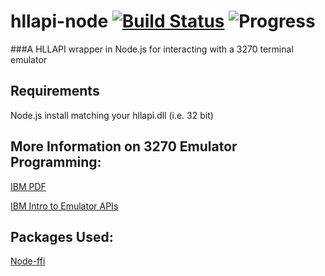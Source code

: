 hllapi-node  [![Build Status](https://travis-ci.org/Chris-Cullins/hllapi-node.svg?branch=master)](https://travis-ci.org/Chris-Cullins/hllapi-node)  ![Progress](http://progressed.io/bar/35)
===========


###A HLLAPI wrapper in Node.js for interacting with a 3270 terminal emulator


Requirements
------------
Node.js install matching your hllapi.dll (i.e. 32 bit)


More Information on 3270 Emulator Programming:
----------------------------------------------
[IBM PDF](http://publib.boulder.ibm.com/infocenter/pcomhelp/v5r9/topic/com.ibm.pcomm.doc/books/pdf/emulator_programmingV58.pdf)

[IBM Intro to Emulator APIs](http://publib.boulder.ibm.com/infocenter/pcomhelp/v5r9/index.jsp?topic=/com.ibm.pcomm.doc/books/html/emulator_programming06.htm)


Packages Used:
--------------

[Node-ffi](https://github.com/rbranson/node-ffi)


